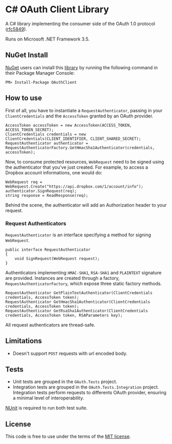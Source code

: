 ﻿C# OAuth Client Library
=======================

A C# library implementing the consumer side of the OAuth 1.0 protocol
([rfc5849](http://tools.ietf.org/html/rfc5849)).

Runs on Microsoft .NET Framework 3.5.

NuGet Install
-------------

[NuGet](https://nuget.org/) users can install this 
[library](https://nuget.org/packages/OAuthClient) by running the following 
command in their Package Manager Console:

    PM> Install-Package OAuthClient

How to use
----------

First of all, you have to instantiate a `RequestAuthenticator`, passing in your
`ClientCredentials` and the `AccessToken` granted by an OAuth provider.

    AccessToken accessToken = new AccessToken(ACCESS_TOKEN, ACCESS_TOKEN_SECRET);
    ClientCredentials credentials = new ClientCredentials(CLIENT_IDENTIFIER, CLIENT_SHARED_SECRET);
    RequestAuthenticator authenticator = RequestAuthenticatorFactory.GetHmacSha1Authenticator(credentials, accessToken);

Now, to consume protected resources, `WebRequest` need to be signed using the
authenticator that you've just created. For example, to access a Dropbox account
informations, one would do:

    WebRequest req = WebRequest.Create("https://api.dropbox.com/1/account/info");
    authenticator.SignRequest(req);
    string response = ReadResponse(req);

Behind the scene, the authenticator will add an Authorization header to your request.

### Request Authenticators

`RequestAuthenticator` is an interface specifying a method for signing `WebRequest`.

    public interface RequestAuthenticator
    {
        void SignRequest(WebRequest request);
    }

Authenticators implementing `HMAC-SHA1`, `RSA-SHA1` and `PLAINTEXT` signature 
are provided. Instances are created through a factory,
`RequestAuthenticatorFactory`, which expose three static factory methods.

    RequestAuthenticator GetPlainTextAuthenticator(ClientCredentials credentials, AccessToken token);
    RequestAuthenticator GetHmacSha1Authenticator(ClientCredentials credentials, AccessToken token);
    RequestAuthenticator GetRsaSha1Authenticator(ClientCredentials credentials, AccessToken token, RSAParameters key);
   
All request authenticators are thread-safe.

Limitations
-----------

* Doesn't support `POST` requests with url encoded body.

Tests
-----

* Unit tests are grouped in the `OAuth.Tests` project.
* Integration tests are grouped in the `OAuth.Tests.Integration` project.
  Integration tests perform requests to differents OAuth provider, ensuring
  a minimal level of interoperability.

[NUnit](http://www.nunit.org/) is required to run both test suite.

License
-------

This code is free to use under the terms of the [MIT license](http://mturcotte.mit-license.org/).
